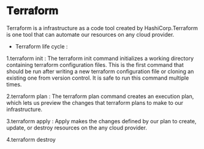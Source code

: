 #  𝐓𝐞𝐫𝐫𝐚𝐟𝐨𝐫𝐦

Terraform is a infrastructure as a code tool created by HashiCorp.Terraform is one tool that can automate our resources on any cloud provider.

* Terraform life cycle :

1.terraform init :
The terraform init command initializes a working directory containing terraform configuration files. This is the first command that should be run after writing a new terraform configuration file or cloning an existing one from version control. It is safe to run this command multiple times.

2.terraform plan :
The terraform plan command creates an execution plan, which lets us preview the changes that terraform plans to make to our infrastructure.

3.terraform apply :
Apply makes the changes defined by our plan to create, update, or destroy resources on the any cloud provider.

4.terraform destroy

